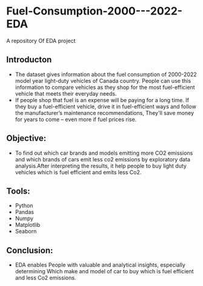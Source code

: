 # Fuel-Consumption-2000---2022-EDA
A repository Of EDA project
## Introducton
* The dataset gives information about the fuel consumption of 2000-2022 model year light-duty vehicles of Canada country. People can use this information to compare vehicles as they shop for the most fuel-efficient vehicle that meets their everyday needs.
* If people shop that fuel is an expense will be paying for a long time. If they buy a fuel-efficient vehicle, drive it in fuel-efficient ways and follow the manufacturer’s maintenance recommendations, They'll save money for years to come – even more if fuel prices rise.
## Objective:
* To find out which car brands and models emitting more CO2 emissions and which brands of cars emit less co2 emissions by exploratory data analysis.After interpreting the results, it help people to buy light duty vehicles which is fuel efficient and emits less Co2.
## Tools:
* Python
* Pandas
* Numpy
* Matplotlib 
* Seaborn
## Conclusion:
* EDA enables People with valuable and analytical insights, especially determining Which make and model of car to buy which is fuel efficient and less Co2 emissions.

